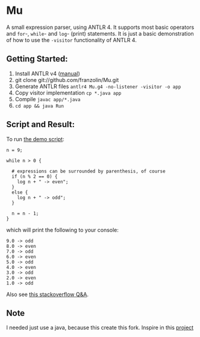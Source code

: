 Mu
==

A small expression parser, using ANTLR 4. It supports most basic operators
and `for`-, `while`- and `log`- (print) statements. It is just a basic
demonstration of how to use the `-visitor` functionality of ANTLR 4.

Getting Started:
----------------

1. Install ANTLR v4 ([manual](https://theantlrguy.atlassian.net/wiki/display/ANTLR4/Getting+Started+with+ANTLR+v4))
1. git clone git://github.com/franzolin/Mu.git
1. Generate ANTLR files `antlr4 Mu.g4 -no-listener -visitor -o app`
1. Copy visitor implementation `cp *.java app`
1. Compile `javac app/*.java`
1. `cd app && java Run`

Script and Result:
------------------

To run [the demo script](https://github.com/franzolin/Mu/test.mu):

```
n = 9;

while n > 0 {

  # expressions can be surrounded by parenthesis, of course
  if (n % 2 == 0) {
    log n + " -> even";
  }
  else {
    log n + " -> odd";
  }

  n = n - 1;
}
```

which will print the following to your console:

```
9.0 -> odd
8.0 -> even
7.0 -> odd
6.0 -> even
5.0 -> odd
4.0 -> even
3.0 -> odd
2.0 -> even
1.0 -> odd
```

Also see [this stackoverflow Q&A](http://stackoverflow.com/questions/15610183/if-else-statements-in-antlr-using-listeners).

Note
----
I needed just use a java, because this create this fork. Inspire in this [project](https://github.com/shmatov/antlr4-calculator)
